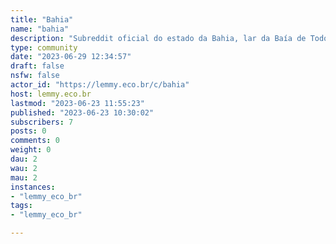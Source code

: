 ```yaml
---
title: "Bahia" 
name: "bahia"
description: "Subreddit oficial do estado da Bahia, lar da Baía de Todos os Santos."
type: community
date: "2023-06-29 12:34:57"
draft: false
nsfw: false
actor_id: "https://lemmy.eco.br/c/bahia"
host: lemmy.eco.br
lastmod: "2023-06-23 11:55:23"
published: "2023-06-23 10:30:02"
subscribers: 7
posts: 0
comments: 0
weight: 0
dau: 2
wau: 2
mau: 2
instances:
- "lemmy_eco_br"
tags: 
- "lemmy_eco_br"

---
```

